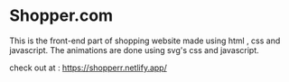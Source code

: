 # Shopper.com
This is the front-end part of shopping website made using html , css and javascript. The animations are done using svg's css and javascript.


check out at : https://shopperr.netlify.app/
